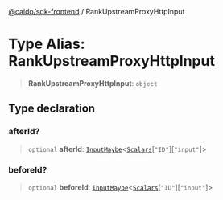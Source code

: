 [@caido/sdk-frontend](../index.md) / RankUpstreamProxyHttpInput

# Type Alias: RankUpstreamProxyHttpInput

> **RankUpstreamProxyHttpInput**: `object`

## Type declaration

### afterId?

> `optional` **afterId**: [`InputMaybe`](InputMaybe.md)\<[`Scalars`](Scalars.md)\[`"ID"`\]\[`"input"`\]\>

### beforeId?

> `optional` **beforeId**: [`InputMaybe`](InputMaybe.md)\<[`Scalars`](Scalars.md)\[`"ID"`\]\[`"input"`\]\>
